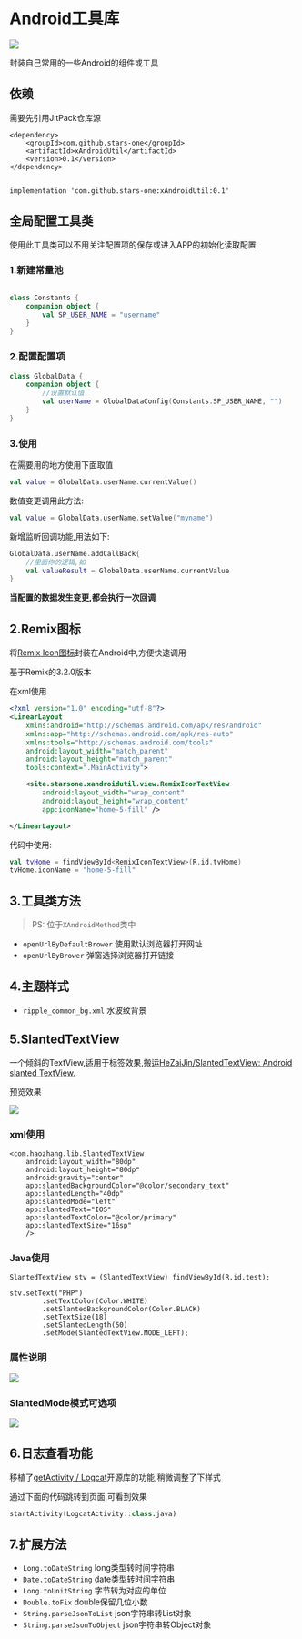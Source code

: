 # Android工具库

<meta name="referrer" content="no-referrer">

<img src="https://jitpack.io/v/stars-one/xAndroidUtil.svg" />

封装自己常用的一些Android的组件或工具

## 依赖

需要先引用JitPack仓库源

```
<dependency>
    <groupId>com.github.stars-one</groupId>
    <artifactId>xAndroidUtil</artifactId>
    <version>0.1</version>
</dependency>


implementation 'com.github.stars-one:xAndroidUtil:0.1'
```
## 全局配置工具类

使用此工具类可以不用关注配置项的保存或进入APP的初始化读取配置

### 1.新建常量池
```kotlin

class Constants {
    companion object {
        val SP_USER_NAME = "username"
    }
}
```
### 2.配置配置项
```kotlin
class GlobalData {
    companion object {
        //设置默认值
        val userName = GlobalDataConfig(Constants.SP_USER_NAME, "")
    }
}
```
### 3.使用

在需要用的地方使用下面取值
```kotlin
val value = GlobalData.userName.currentValue()
```

数值变更调用此方法:

```kotlin
val value = GlobalData.userName.setValue("myname")
```

新增监听回调功能,用法如下:
```kotlin
GlobalData.userName.addCallBack{
    //里面你的逻辑,如
    val valueResult = GlobalData.userName.currentValue
}
```

**当配置的数据发生变更,都会执行一次回调**

## 2.Remix图标
将[Remix Icon图标](https://remixicon.com/)封装在Android中,方便快速调用

基于Remix的3.2.0版本

在xml使用

```xml
<?xml version="1.0" encoding="utf-8"?>
<LinearLayout
    xmlns:android="http://schemas.android.com/apk/res/android"
    xmlns:app="http://schemas.android.com/apk/res-auto"
    xmlns:tools="http://schemas.android.com/tools"
    android:layout_width="match_parent"
    android:layout_height="match_parent"
    tools:context=".MainActivity">

    <site.starsone.xandroidutil.view.RemixIconTextView
        android:layout_width="wrap_content"
        android:layout_height="wrap_content"
        app:iconName="home-5-fill" />

</LinearLayout>
```

代码中使用:
```kotlin
val tvHome = findViewById<RemixIconTextView>(R.id.tvHome)
tvHome.iconName = "home-5-fill"
```

## 3.工具类方法

> PS: 位于`XAndroidMethod`类中

- `openUrlByDefaultBrower` 使用默认浏览器打开网址
- `openUrlByBrower` 弹窗选择浏览器打开链接

## 4.主题样式

- `ripple_common_bg.xml` 水波纹背景

## 5.SlantedTextView

一个倾斜的TextView,适用于标签效果,搬运[HeZaiJin/SlantedTextView: Android slanted TextView.](https://github.com/HeZaiJin/SlantedTextView)

预览效果

![](https://img2023.cnblogs.com/blog/1210268/202304/1210268-20230417232729946-1292926138.png)

### xml使用

```
<com.haozhang.lib.SlantedTextView
    android:layout_width="80dp"
    android:layout_height="80dp"
    android:gravity="center"
    app:slantedBackgroundColor="@color/secondary_text"
    app:slantedLength="40dp"
    app:slantedMode="left"
    app:slantedText="IOS"
    app:slantedTextColor="@color/primary"
    app:slantedTextSize="16sp"
    />
```

### Java使用
```
SlantedTextView stv = (SlantedTextView) findViewById(R.id.test);

stv.setText("PHP")
        .setTextColor(Color.WHITE)
        .setSlantedBackgroundColor(Color.BLACK)
        .setTextSize(18)
        .setSlantedLength(50)
        .setMode(SlantedTextView.MODE_LEFT);
```

### 属性说明

![](https://img2023.cnblogs.com/blog/1210268/202304/1210268-20230417232809423-1380328654.png)

### SlantedMode模式可选项
![](https://img2023.cnblogs.com/blog/1210268/202304/1210268-20230417232833635-1688884951.png)

## 6.日志查看功能

移植了[getActivity / Logcat](https://github.com/getActivity/Logcat)开源库的功能,稍微调整了下样式

通过下面的代码跳转到页面,可看到效果

```kotlin
startActivity(LogcatActivity::class.java)
```
## 7.扩展方法

- `Long.toDateString` long类型转时间字符串
- `Date.toDateString` date类型转时间字符串
- `Long.toUnitString` 字节转为对应的单位
- `Double.toFix` double保留几位小数
- `String.parseJsonToList` json字符串转List对象
- `String.parseJsonToObject` json字符串转Object对象